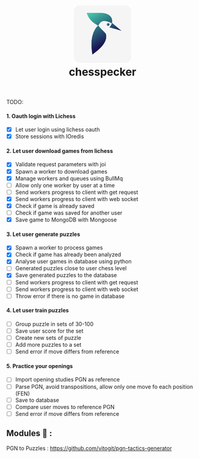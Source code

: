 <div align="center">
  <h1>
    <br/>
    <img width="150" heigth="150" src="./public/images/chesspecker-logo.png">
    <br />
    chesspecker
    <br />
    <br />
  </h1>
  <sup>
</div>

TODO:
#### 1. Oauth login with Lichess

- [x] Let user login using lichess oauth
- [x] Store sessions with IOredis

#### 2. Let user download games from lichess

- [x] Validate request parameters with joi
- [x] Spawn a worker to download games
- [x] Manage workers and queues using BullMq
- [ ] Allow only one worker by user at a time
- [ ] Send workers progress to client with get request
- [x] Send workers progress to client with web socket
- [x] Check if game is already saved
- [ ] Check if game was saved for another user
- [x] Save game to MongoDB with Mongoose

#### 3. Let user generate puzzles

- [x] Spawn a worker to process games
- [x] Check if game has already been analyzed
- [x] Analyse user games in database using python
- [ ] Generated puzzles close to user chess level
- [x] Save generated puzzles to the database
- [ ] Send workers progress to client with get request
- [ ] Send workers progress to client with web socket
- [ ] Throw error if there is no game in database

#### 4. Let user train puzzles

- [ ] Group puzzle in sets of 30-100
- [ ] Save user score for the set 
- [ ] Create new sets of puzzle
- [ ] Add more puzzles to a set
- [ ] Send error if move differs from reference

#### 5. Practice your openings

- [ ] Import opening studies PGN as reference
- [ ] Parse PGN, avoid transpositions, allow only one move fo each position (FEN)
- [ ] Save to database
- [ ] Compare user moves to reference PGN
- [ ] Send error if move differs from reference

## Modules 🙏 :

PGN to Puzzles : https://github.com/vitogit/pgn-tactics-generator